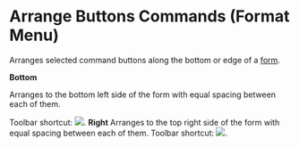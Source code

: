 
# Arrange Buttons Commands (Format Menu)

Arranges selected command buttons along the bottom or edge of a  [form](b8bdf64f-5920-1ae9-16d0-b26d09524a30.md).

 **Bottom**

Arranges to the bottom left side of the form with equal spacing between each of them.

Toolbar shortcut: 
![](../images/tbr_arrb_ZA01201677.gif).
 **Right**
Arranges to the top right side of the form with equal spacing between each of them.
Toolbar shortcut: 
![](../images/tbr_arrr_ZA01201678.gif).
